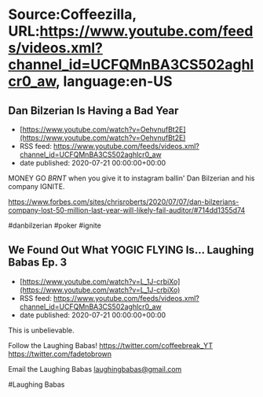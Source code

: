 # Source:Coffeezilla, URL:https://www.youtube.com/feeds/videos.xml?channel_id=UCFQMnBA3CS502aghlcr0_aw, language:en-US

## Dan Bilzerian Is Having a Bad Year
 - [https://www.youtube.com/watch?v=OehvnufBt2E](https://www.youtube.com/watch?v=OehvnufBt2E)
 - RSS feed: https://www.youtube.com/feeds/videos.xml?channel_id=UCFQMnBA3CS502aghlcr0_aw
 - date published: 2020-07-21 00:00:00+00:00

MONEY GO *BRNT* when you give it to instagram ballin' Dan Bilzerian and his company IGNITE.

https://www.forbes.com/sites/chrisroberts/2020/07/07/dan-bilzerians-company-lost-50-million-last-year-will-likely-fail-auditor/#714dd1355d74

#danbilzerian #poker #ignite

## We Found Out What YOGIC FLYING Is... Laughing Babas Ep. 3
 - [https://www.youtube.com/watch?v=L_1J-crbiXo](https://www.youtube.com/watch?v=L_1J-crbiXo)
 - RSS feed: https://www.youtube.com/feeds/videos.xml?channel_id=UCFQMnBA3CS502aghlcr0_aw
 - date published: 2020-07-21 00:00:00+00:00

This is unbelievable. 

Follow the Laughing Babas!
https://twitter.com/coffeebreak_YT
https://twitter.com/fadetobrown
 
Email the Laughing Babas
laughingbabas@gmail.com

#Laughing Babas

